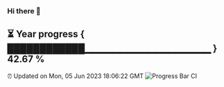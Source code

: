 ### Hi there 👋
⏳ Year progress { ████████████▁▁▁▁▁▁▁▁▁▁▁▁▁▁▁▁▁▁ } 42.67 %
---
⏰ Updated on Mon, 05 Jun 2023 18:06:22 GMT
![Progress Bar CI](https://github.com/Moyi321/Moyi321/workflows/Progress%20Bar%20CI/badge.svg)
